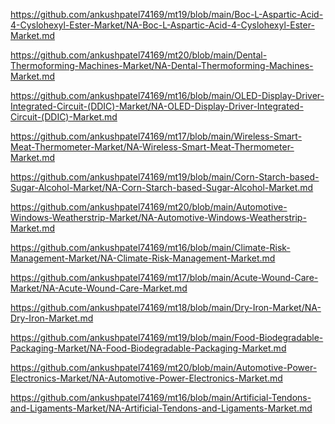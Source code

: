 <p><a href="https://github.com/ankushpatel74169/mt19/blob/main/Boc-L-Aspartic-Acid-4-Cyslohexyl-Ester-Market/NA-Boc-L-Aspartic-Acid-4-Cyslohexyl-Ester-Market.md">https://github.com/ankushpatel74169/mt19/blob/main/Boc-L-Aspartic-Acid-4-Cyslohexyl-Ester-Market/NA-Boc-L-Aspartic-Acid-4-Cyslohexyl-Ester-Market.md</a></p><p><a href="https://github.com/ankushpatel74169/mt20/blob/main/Dental-Thermoforming-Machines-Market/NA-Dental-Thermoforming-Machines-Market.md">https://github.com/ankushpatel74169/mt20/blob/main/Dental-Thermoforming-Machines-Market/NA-Dental-Thermoforming-Machines-Market.md</a></p><p><a href="https://github.com/ankushpatel74169/mt16/blob/main/OLED-Display-Driver-Integrated-Circuit-(DDIC)-Market/NA-OLED-Display-Driver-Integrated-Circuit-(DDIC)-Market.md">https://github.com/ankushpatel74169/mt16/blob/main/OLED-Display-Driver-Integrated-Circuit-(DDIC)-Market/NA-OLED-Display-Driver-Integrated-Circuit-(DDIC)-Market.md</a></p><p><a href="https://github.com/ankushpatel74169/mt17/blob/main/Wireless-Smart-Meat-Thermometer-Market/NA-Wireless-Smart-Meat-Thermometer-Market.md">https://github.com/ankushpatel74169/mt17/blob/main/Wireless-Smart-Meat-Thermometer-Market/NA-Wireless-Smart-Meat-Thermometer-Market.md</a></p><p><a href="https://github.com/ankushpatel74169/mt19/blob/main/Corn-Starch-based-Sugar-Alcohol-Market/NA-Corn-Starch-based-Sugar-Alcohol-Market.md">https://github.com/ankushpatel74169/mt19/blob/main/Corn-Starch-based-Sugar-Alcohol-Market/NA-Corn-Starch-based-Sugar-Alcohol-Market.md</a></p><p><a href="https://github.com/ankushpatel74169/mt20/blob/main/Automotive-Windows-Weatherstrip-Market/NA-Automotive-Windows-Weatherstrip-Market.md">https://github.com/ankushpatel74169/mt20/blob/main/Automotive-Windows-Weatherstrip-Market/NA-Automotive-Windows-Weatherstrip-Market.md</a></p><p><a href="https://github.com/ankushpatel74169/mt16/blob/main/Climate-Risk-Management-Market/NA-Climate-Risk-Management-Market.md">https://github.com/ankushpatel74169/mt16/blob/main/Climate-Risk-Management-Market/NA-Climate-Risk-Management-Market.md</a></p><p><a href="https://github.com/ankushpatel74169/mt17/blob/main/Acute-Wound-Care-Market/NA-Acute-Wound-Care-Market.md">https://github.com/ankushpatel74169/mt17/blob/main/Acute-Wound-Care-Market/NA-Acute-Wound-Care-Market.md</a></p><p><a href="https://github.com/ankushpatel74169/mt18/blob/main/Dry-Iron-Market/NA-Dry-Iron-Market.md">https://github.com/ankushpatel74169/mt18/blob/main/Dry-Iron-Market/NA-Dry-Iron-Market.md</a></p><p><a href="https://github.com/ankushpatel74169/mt19/blob/main/Food-Biodegradable-Packaging-Market/NA-Food-Biodegradable-Packaging-Market.md">https://github.com/ankushpatel74169/mt19/blob/main/Food-Biodegradable-Packaging-Market/NA-Food-Biodegradable-Packaging-Market.md</a></p><p><a href="https://github.com/ankushpatel74169/mt20/blob/main/Automotive-Power-Electronics-Market/NA-Automotive-Power-Electronics-Market.md">https://github.com/ankushpatel74169/mt20/blob/main/Automotive-Power-Electronics-Market/NA-Automotive-Power-Electronics-Market.md</a></p><p><a href="https://github.com/ankushpatel74169/mt16/blob/main/Artificial-Tendons-and-Ligaments-Market/NA-Artificial-Tendons-and-Ligaments-Market.md">https://github.com/ankushpatel74169/mt16/blob/main/Artificial-Tendons-and-Ligaments-Market/NA-Artificial-Tendons-and-Ligaments-Market.md</a></p>
